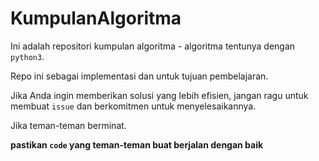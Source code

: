 # KumpulanAlgoritma
Ini adalah repositori kumpulan algoritma - algoritma tentunya dengan `python3`.

Repo ini sebagai implementasi dan untuk tujuan pembelajaran.

Jika Anda ingin memberikan solusi yang lebih efisien, jangan ragu untuk membuat `issue` dan berkomitmen untuk menyelesaikannya.

Jika teman-teman berminat.

**pastikan `code` yang teman-teman buat berjalan dengan baik**
